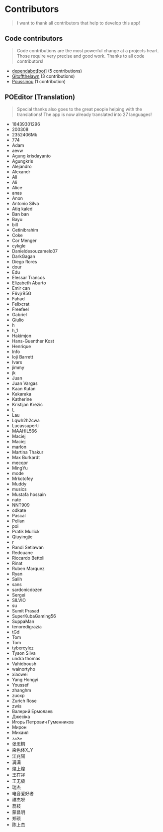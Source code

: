 # Contributors

> I want to thank all contributors that help to develop this app!

## Code contributors

> Code contributions are the most powerful change at a projects heart.
> Those require very precise and good work. Thanks to all code contributors!

 
* [dependabot[bot]](https://github.com/apps/dependabot) (5 contributions)  
* [Gitoffthelawn](https://github.com/Gitoffthelawn) (3 contributions)  
* [Poussinou](https://github.com/Poussinou) (1 contribution) 

## POEditor (Translation)

> Special thanks also goes to the great people helping with the translations!
> The app is now already translated into 27 languages!

 
* 18439301296  
* 200308  
* 2352406Mk  
* 774  
* Adam  
* aevw  
* Agung krisdayanto  
* Agungkris  
* Alejandro  
* Alexandr  
* Ali  
* Ali  
* Alice  
* anas  
* Anon  
* Antonio Silva  
* Atiq kaled  
* Ban ban  
* Bayu  
* bill  
* Cetinibrahim  
* Coke  
* Cor Menger  
* cykgle  
* Danieldesouzamelo07  
* DarkGagan  
* Diego flores   
* dour  
* Edu  
* Elessar Trancos  
* Elizabeth Aburto  
* Emir can  
* F6vjrB5G  
* Fahad  
* Felixcrat  
* Freefeel  
* Gabriel  
* Giulio  
* h  
* h_1  
* Hakimjon  
* Hans-Guenther Kost  
* Henrique  
* Info  
* Ioji Barrett  
* Ivars   
* jimmy  
* jk  
* Juan  
* Juan Vargas  
* Kaan Kutan  
* Kakaraka  
* Katherine  
* Kristijan Krezic  
* L  
* Lau  
* Lqwh2h2cwa  
* Lucassuperti  
* MAAHIL566  
* Maciej  
* Maciej   
* marlon  
* Martina Thakur  
* Max Burkardt  
* mecqor  
* MingYu  
* mode  
* Mrkotofey  
* Muddy  
* musics  
* Mustafa hossain  
* nate  
* NNT909  
* odkate  
* Pascal  
* Pelian  
* poi  
* Pratik Mullick  
* Qiuyingjie  
* r  
* Randi Setiawan  
* Redouane  
* Riccardo Bettoli  
* Rinat  
* Ruben Marquez   
* Ryan  
* Salih  
* sans  
* sardonicdozen  
* Sergei  
* SILVIO  
* su  
* Sumit Prasad  
* SuperKubaGaming56  
* SuppaMan  
* tenoredigrazia  
* tGd  
* Tom  
* Tom  
* tybercylez  
* Tyson Silva  
* undra thomas  
* Vahidboush  
* wainortyho  
* xiaowei  
* Yang Hongyi  
* Youssef   
* zhanghm  
* zuoxp  
* Zurich Rose  
* zwis  
* Валерий Ермолаев  
* Джесіка  
* Игорь Петрович Гуменников  
* Мирон  
* Михаил  
* محمد  
* 张思桐  
* 染色体X_Y  
* 江兆陽  
* 满满  
* 煌上煌  
* 王在祥  
* 王无极  
* 瑞杰  
* 电音爱好者  
* 祺杰呀  
* 荔枝  
* 蒙昌明  
* 郑硕  
* 陈上杰 